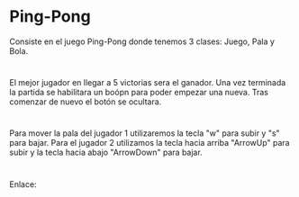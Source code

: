 # Ping-Pong
 
   Consiste en el juego Ping-Pong donde tenemos 3 clases: Juego, Pala y Bola.
  # 
  El mejor jugador en llegar a 5 victorias sera el ganador. Una vez terminada la partida se habilitara un boópn para poder empezar una nueva. Tras comenzar de nuevo el botón se ocultara.
  #
  Para mover la pala del jugador 1 utilizaremos la tecla "w" para subir y "s" para bajar. Para el jugador 2 utilizamos la tecla hacia arriba "ArrowUp" para subir y la tecla hacia abajo "ArrowDown" para bajar.
  #
  Enlace: 
